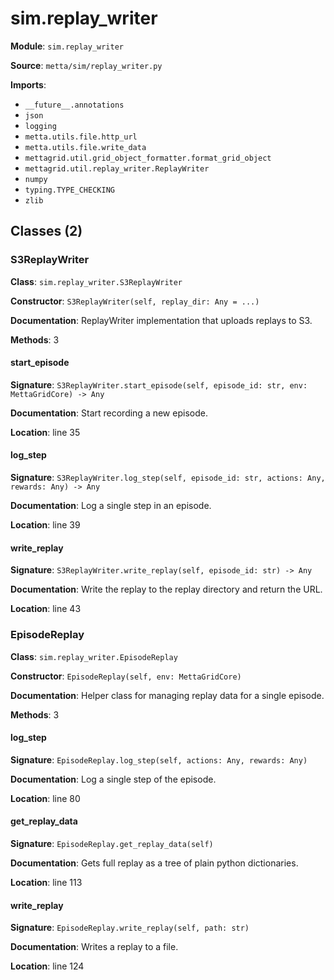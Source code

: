 # sim.replay_writer

**Module**: `sim.replay_writer`

**Source**: `metta/sim/replay_writer.py`

**Imports**:
- `__future__.annotations`
- `json`
- `logging`
- `metta.utils.file.http_url`
- `metta.utils.file.write_data`
- `mettagrid.util.grid_object_formatter.format_grid_object`
- `mettagrid.util.replay_writer.ReplayWriter`
- `numpy`
- `typing.TYPE_CHECKING`
- `zlib`

## Classes (2)

### S3ReplayWriter

**Class**: `sim.replay_writer.S3ReplayWriter`

**Constructor**: `S3ReplayWriter(self, replay_dir: Any = ...)`

**Documentation**: ReplayWriter implementation that uploads replays to S3.

**Methods**: 3

#### start_episode

**Signature**: `S3ReplayWriter.start_episode(self, episode_id: str, env: MettaGridCore) -> Any`

**Documentation**: Start recording a new episode.

**Location**: line 35

#### log_step

**Signature**: `S3ReplayWriter.log_step(self, episode_id: str, actions: Any, rewards: Any) -> Any`

**Documentation**: Log a single step in an episode.

**Location**: line 39

#### write_replay

**Signature**: `S3ReplayWriter.write_replay(self, episode_id: str) -> Any`

**Documentation**: Write the replay to the replay directory and return the URL.

**Location**: line 43


### EpisodeReplay

**Class**: `sim.replay_writer.EpisodeReplay`

**Constructor**: `EpisodeReplay(self, env: MettaGridCore)`

**Documentation**: Helper class for managing replay data for a single episode.

**Methods**: 3

#### log_step

**Signature**: `EpisodeReplay.log_step(self, actions: Any, rewards: Any)`

**Documentation**: Log a single step of the episode.

**Location**: line 80

#### get_replay_data

**Signature**: `EpisodeReplay.get_replay_data(self)`

**Documentation**: Gets full replay as a tree of plain python dictionaries.

**Location**: line 113

#### write_replay

**Signature**: `EpisodeReplay.write_replay(self, path: str)`

**Documentation**: Writes a replay to a file.

**Location**: line 124


